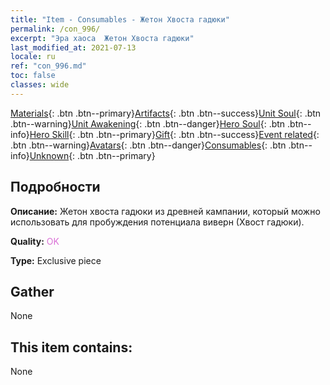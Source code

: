 ```yaml
---
title: "Item - Consumables - Жетон Хвоста гадюки"
permalink: /con_996/
excerpt: "Эра хаоса  Жетон Хвоста гадюки"
last_modified_at: 2021-07-13
locale: ru
ref: "con_996.md"
toc: false
classes: wide
---
```

 [Materials](/ItemsRU/){: .btn .btn--primary}[Artifacts](/ItemsRU/Artifacts/){: .btn .btn--success}[Unit Soul](/ItemsRU/UnitSoul/){: .btn .btn--warning}[Unit Awakening](/ItemsRU/UnitAwakening/){: .btn .btn--danger}[Hero Soul](/ItemsRU/HeroSoul/){: .btn .btn--info}[Hero Skill](/ItemsRU/HeroSkill/){: .btn .btn--primary}[Gift](/ItemsRU/Gift/){: .btn .btn--success}[Event related](/ItemsRU/Events/){: .btn .btn--warning}[Avatars](/ItemsRU/Avatars/){: .btn .btn--danger}[Consumables](/ItemsRU/Consumables/){: .btn .btn--info}[Unknown](/ItemsRU/Unknown/){: .btn .btn--primary}

## Подробности
 **Описание:** Жетон хвоста гадюки из древней кампании, который можно использовать для пробуждения потенциала виверн (Хвост гадюки).

 **Quality:** <span style="color: #DA70D6">OK</span>

 **Type:** Exclusive piece

## Gather

  None

## This item contains:

  None

